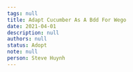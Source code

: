 ```yaml
---
tags: null
title: Adapt Cucumber As A Bdd For Wego
date: 2021-04-01
description: null
authors: null
status: Adopt
note: null
person: Steve Huynh
---
```


